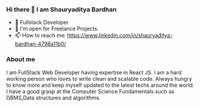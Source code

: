 ### Hi there 👋 I am Shauryaditya Bardhan

- 🌱 Fullstack Developer
- 💬 I'm open for Freelance Projects.
- 📫 How to reach me: https://www.linkedin.com/in/shauryaditya-bardhan-4798a11b0/ 


### About me
I am FullStack Web Developer having expertise in React JS. I am a hard working person who loves to write clean and scalable code. Always hungry to know more and keep myself updated to the latest techs around the world. I have a good grasp at the Computer Science Fundamentals such as DBMS,Data structures and algorithms.
